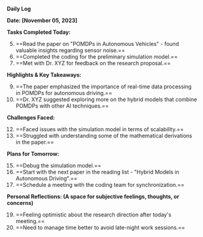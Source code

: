 **Daily Log**

**Date: [November 05, 2023]**

  

**Tasks Completed Today:**

5. ==Read the paper on "POMDPs in Autonomous Vehicles" - found valuable insights regarding sensor noise.==
6. ==Completed the coding for the preliminary simulation model.==
7. ==Met with Dr. XYZ for feedback on the research proposal.==

**Highlights & Key Takeaways:**

9. ==The paper emphasized the importance of real-time data processing in POMDPs for autonomous driving.==
10. ==Dr. XYZ suggested exploring more on the hybrid models that combine POMDPs with other AI techniques.==

**Challenges Faced:**

12. ==Faced issues with the simulation model in terms of scalability.==
13. ==Struggled with understanding some of the mathematical derivations in the paper.==

**Plans for Tomorrow:**

15. ==Debug the simulation model.==
16. ==Start with the next paper in the reading list - "Hybrid Models in Autonomous Driving".==
17. ==Schedule a meeting with the coding team for synchronization.==

**Personal Reflections: (A space for subjective feelings, thoughts, or concerns)**

19. ==Feeling optimistic about the research direction after today's meeting.==
20. ==Need to manage time better to avoid late-night work sessions.==
